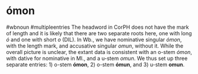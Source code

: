 # ómon
#wbnoun
#multipleentries
The headword in CorPH does not have the mark of length and it is likely that there are two separate roots here, one with long *ó* and one with short *o* (DIL). In Wb., we have nominative singular *ómon*, with the length mark, and accusative singular *omun*, without it. While the overall picture is unclear, the extant data is consistent with an o-stem *ómon*, with dative for nominative in Ml., and a u-stem *omun*. We thus set up three separate entries: 1) o-stem **ómon**, 2) o-stem **ómun**, and 3) u-stem **omun**.